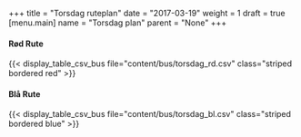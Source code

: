 +++
title = "Torsdag ruteplan"
date = "2017-03-19"
weight = 1
draft = true
[menu.main]
name = "Torsdag plan"
parent = "None"
+++

#### Rød Rute

{{< display_table_csv_bus file="content/bus/torsdag_rd.csv" class="striped bordered red" >}}

#### Blå Rute

{{< display_table_csv_bus file="content/bus/torsdag_bl.csv" class="striped bordered blue" >}}